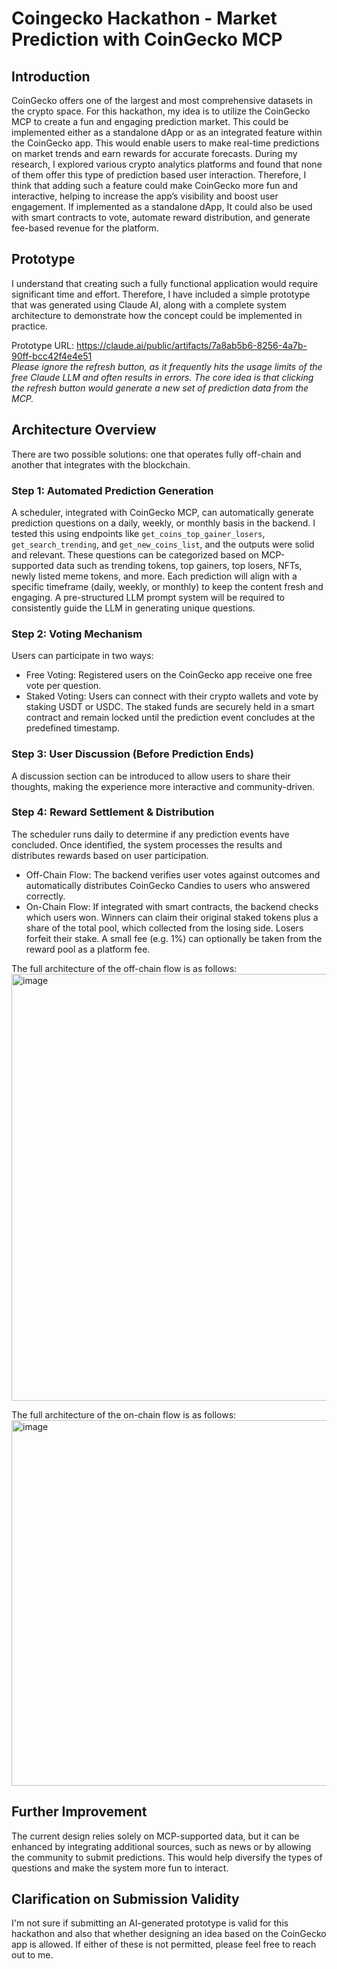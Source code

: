 # Coingecko Hackathon - Market Prediction with CoinGecko MCP
## Introduction
CoinGecko offers one of the largest and most comprehensive datasets in the crypto space. For this hackathon, my idea is to utilize the CoinGecko MCP to create a fun and engaging prediction market. This could be implemented either as a standalone dApp or as an integrated feature within the CoinGecko app. This would enable users to make real-time predictions on market trends and earn rewards for accurate forecasts. During my research, I explored various crypto analytics platforms and found that none of them offer this type of prediction based user interaction. Therefore, I think that adding such a feature could make CoinGecko more fun and interactive, helping to increase the app’s visibility and boost user engagement.  If implemented as a standalone dApp, It could also be used with smart contracts to vote, automate reward distribution, and generate fee-based revenue for the platform.

## Prototype
I understand that creating such a fully functional application would require significant time and effort. Therefore, I have included a simple prototype that was generated using Claude AI, along with a complete system architecture to demonstrate how the concept could be implemented in practice.

Prototype URL: https://claude.ai/public/artifacts/7a8ab5b6-8256-4a7b-90ff-bcc42f4e4e51 \
*Please ignore the refresh button, as it frequently hits the usage limits of the free Claude LLM and often results in errors. The core idea is that clicking the refresh button would generate a new set of prediction data from the MCP.*

## Architecture Overview
There are two possible solutions: one that operates fully off-chain and another that integrates with the blockchain.
### Step 1: Automated Prediction Generation
A scheduler, integrated with CoinGecko MCP, can automatically generate prediction questions on a daily, weekly, or monthly basis in the backend. I tested this using endpoints like `get_coins_top_gainer_losers`, `get_search_trending`, and `get_new_coins_list`, and the outputs were solid and relevant. These questions can be categorized based on MCP-supported data such as trending tokens, top gainers, top losers, NFTs, newly listed meme tokens, and more. Each prediction will align with a specific timeframe (daily, weekly, or monthly) to keep the content fresh and engaging. A pre-structured LLM prompt system will be required to consistently guide the LLM in generating unique questions.
### Step 2: Voting Mechanism
Users can participate in two ways:
- Free Voting: Registered users on the CoinGecko app receive one free vote per question.
- Staked Voting: Users can connect with their crypto wallets and vote by staking USDT or USDC. The staked funds are securely held in a smart contract and remain locked until the prediction event concludes at the predefined timestamp.
### Step 3: User Discussion (Before Prediction Ends)
A discussion section can be introduced to allow users to share their thoughts, making the experience more interactive and community-driven.
### Step 4: Reward Settlement & Distribution
The scheduler runs daily to determine if any prediction events have concluded. Once identified, the system processes the results and distributes rewards based on user participation.
- Off-Chain Flow: The backend verifies user votes against outcomes and automatically distributes CoinGecko Candies to users who answered correctly.
- On-Chain Flow: If integrated with smart contracts, the backend checks which users won. Winners can claim their original staked tokens plus a share of the total pool, which collected from the losing side. Losers forfeit their stake. A small fee (e.g. 1%) can optionally be taken from the reward pool as a platform fee.

The full architecture of the off-chain flow is as follows:
<img width="1081" height="683" alt="image" src="https://github.com/user-attachments/assets/3897f66b-deb2-4eae-b8e3-a11ba0397e20" />

The full architecture of the on-chain flow is as follows:
<img width="1200" height="585" alt="image" src="https://github.com/user-attachments/assets/68ee386f-8a1c-43de-858b-195797f37114" />

## Further Improvement
The current design relies solely on MCP-supported data, but it can be enhanced by integrating additional sources, such as news or by allowing the community to submit predictions. This would help diversify the types of questions and make the system more fun to interact.

## Clarification on Submission Validity
I'm not sure if submitting an AI-generated prototype is valid for this hackathon and also that whether designing an idea based on the CoinGecko app is allowed. If either of these is not permitted, please feel free to reach out to me.

